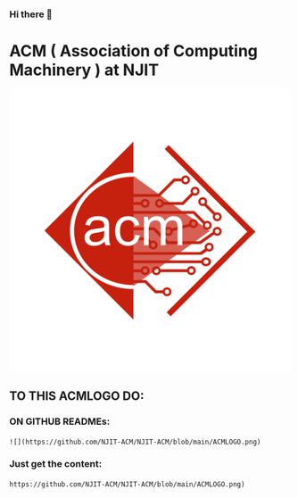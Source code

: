 ### Hi there 👋

<!--
**NJIT-ACM/NJIT-ACM** is a ✨ _special_ ✨ repository because its `README.md` (this file) appears on your GitHub profile.

Here are some ideas to get you started:

- 🔭 I’m currently working on ...
- 👯 I’m looking to collaborate on ...
- 🤔 I’m looking for help with ...
- 💬 Ask me about ...
- 📫 How to reach me: ...
- ⚡ Fun fact: ...
-->

# ACM ( Association of Computing Machinery ) at NJIT 
![](ACMLOGO.png)


## TO THIS ACMLOGO DO:
### ON GITHUB READMEs: 
`![](https://github.com/NJIT-ACM/NJIT-ACM/blob/main/ACMLOGO.png)`

### Just get the content:
`https://github.com/NJIT-ACM/NJIT-ACM/blob/main/ACMLOGO.png)`
